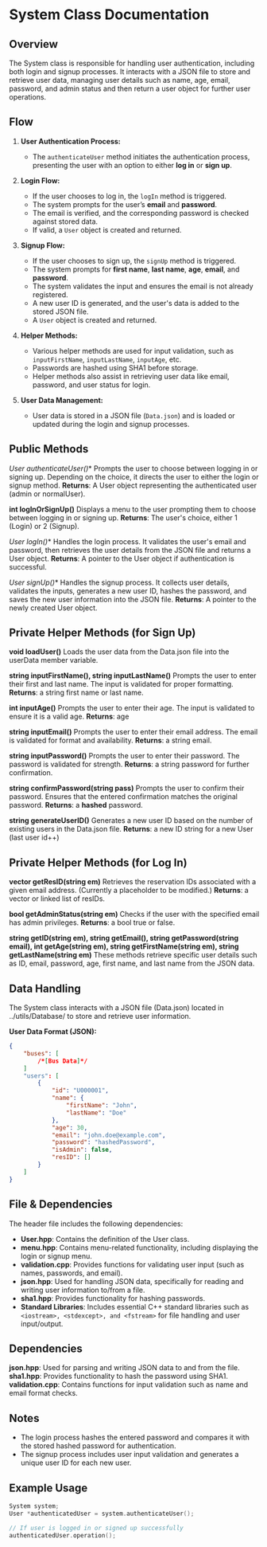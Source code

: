 # System Class Documentation 

## Overview 

The System class is responsible for handling user authentication, including both login and signup processes. It interacts with a JSON file to store and retrieve user data, managing user details such as name, age, email, password, and admin status and then return a user object for further user operations.

## Flow

1. **User Authentication Process:**
   - The `authenticateUser` method initiates the authentication process, presenting the user with an option to either **log in** or **sign up**.
   
2. **Login Flow:**
   - If the user chooses to log in, the `logIn` method is triggered.
   - The system prompts for the user’s **email** and **password**.
   - The email is verified, and the corresponding password is checked against stored data. 
   - If valid, a `User` object is created and returned.

3. **Signup Flow:**
   - If the user chooses to sign up, the `signUp` method is triggered.
   - The system prompts for **first name**, **last name**, **age**, **email**, and **password**.
   - The system validates the input and ensures the email is not already registered.
   - A new user ID is generated, and the user's data is added to the stored JSON file.
   - A `User` object is created and returned.

4. **Helper Methods:**
   - Various helper methods are used for input validation, such as `inputFirstName`, `inputLastName`, `inputAge`, etc.
   - Passwords are hashed using SHA1 before storage.
   - Helper methods also assist in retrieving user data like email, password, and user status for login.

5. **User Data Management:**
   - User data is stored in a JSON file (`Data.json`) and is loaded or updated during the login and signup processes.

## Public Methods

**User* authenticateUser()**
Prompts the user to choose between logging in or signing up. Depending on the choice, it directs the user to either the login or signup method.
**Returns**: A User object representing the authenticated user (admin or normalUser).

**int logInOrSignUp()**
Displays a menu to the user prompting them to choose between logging in or signing up.
**Returns**: The user's choice, either 1 (Login) or 2 (Signup).

**User* logIn()**
Handles the login process. It validates the user's email and password, then retrieves the user details from the JSON file and returns a User object.
**Returns**: A pointer to the User object if authentication is successful.

**User* signUp()**
Handles the signup process. It collects user details, validates the inputs, generates a new user ID, hashes the password, and saves the new user information into the JSON file.
**Returns**: A pointer to the newly created User object.

## Private Helper Methods (for Sign Up)

**void loadUser()**
Loads the user data from the Data.json file into the userData member variable.

**string inputFirstName(), string inputLastName()**
Prompts the user to enter their first and last name. The input is validated for proper formatting. 
**Returns**: a string first name or last name.

**int inputAge()**
Prompts the user to enter their age. The input is validated to ensure it is a valid age.
**Returns**: age

**string inputEmail()**
Prompts the user to enter their email address. The email is validated for format and availability.
**Returns**: a string email.

**string inputPassword()**
Prompts the user to enter their password. The password is validated for strength.
**Returns**: a string password for further confirmation.

**string confirmPassword(string pass)**
Prompts the user to confirm their password. Ensures that the entered confirmation matches the original password.
**Returns**: a **hashed** password.

**string generateUserID()**
Generates a new user ID based on the number of existing users in the Data.json file.
**Returns**: a new ID string for a new User (last user id++)

## Private Helper Methods (for Log In)

**vector<string> getResID(string em)**
Retrieves the reservation IDs associated with a given email address. (Currently a placeholder to be modified.)
**Returns**: a vector or linked list of resIDs.

**bool getAdminStatus(string em)**
Checks if the user with the specified email has admin privileges.
**Returns**: a bool true or false.

**string getID(string em), string getEmail(), string getPassword(string email), int getAge(string em), string getFirstName(string em), string getLastName(string em)**
These methods retrieve specific user details such as ID, email, password, age, first name, and last name from the JSON data.

## Data Handling

The System class interacts with a JSON file (Data.json) located in ../utils/Database/ to store and retrieve user information.

**User Data Format (JSON):**

```json
{
    "buses": [
        /*[Bus Data]*/
    ]
    "users": [
        {
            "id": "U000001",
            "name": {
                "firstName": "John",
                "lastName": "Doe"
            },
            "age": 30,
            "email": "john.doe@example.com",
            "password": "hashedPassword",
            "isAdmin": false,
            "resID": []
        }
    ]
}
```

## File & Dependencies

The header file includes the following dependencies:

- **User.hpp**: Contains the definition of the User class.
- **menu.hpp**: Contains menu-related functionality, including displaying the login or signup menu.
- **validation.cpp**: Provides functions for validating user input (such as names, passwords, and email).
- **json.hpp**: Used for handling JSON data, specifically for reading and writing user information to/from a file.
- **sha1.hpp**: Provides functionality for hashing passwords.
- **Standard Libraries**: Includes essential C++ standard libraries such as `<iostream>, <stdexcept>, and <fstream>` for file handling and user input/output.

## Dependencies

**json.hpp**: Used for parsing and writing JSON data to and from the file.
**sha1.hpp**: Provides functionality to hash the password using SHA1.
**validation.cpp**: Contains functions for input validation such as name and email format checks.

## Notes

- The login process hashes the entered password and compares it with the stored hashed password for authentication.
- The signup process includes user input validation and generates a unique user ID for each new user.

## Example Usage

```cpp
System system;
User *authenticatedUser = system.authenticateUser();

// If user is logged in or signed up successfully
authenticatedUser.operation();
```